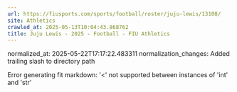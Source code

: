 ```yaml
---
url: https://fiusports.com/sports/football/roster/juju-lewis/13108/
site: Athletics
crawled_at: 2025-05-13T10:04:43.868762
title: Juju Lewis - 2025 - Football - FIU Athletics
---
```

normalized_at: 2025-05-22T17:17:22.483311
normalization_changes: Added trailing slash to directory path

Error generating fit markdown: '<' not supported between instances of 'int' and 'str'